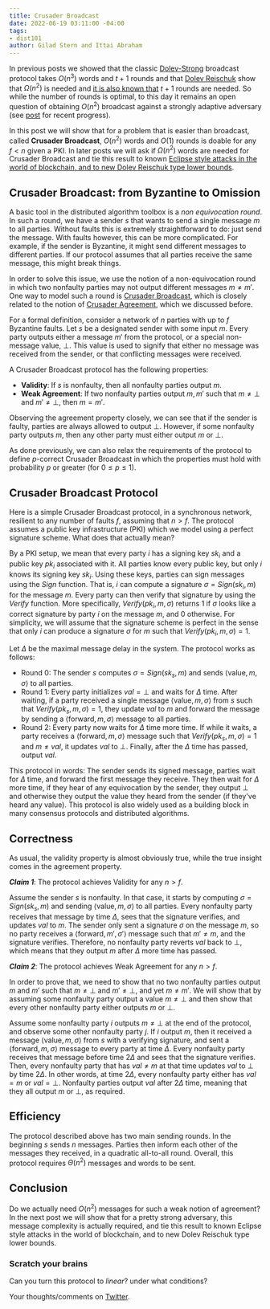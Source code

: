 ```yaml
---
title: Crusader Broadcast
date: 2022-06-19 03:11:00 -04:00
tags:
- dist101
author: Gilad Stern and Ittai Abraham
---
```


In  previous posts we showed that the classic [Dolev-Strong](https://decentralizedthoughts.github.io/2019-12-22-dolev-strong/) broadcast protocol takes $O(n^3)$ words and $t+1$ rounds and that [Dolev Reischuk](https://decentralizedthoughts.github.io/2019-08-16-byzantine-agreement-needs-quadratic-messages/) show that $\Omega(n^2)$ is needed and [it is also known that](https://decentralizedthoughts.github.io/2019-12-15-synchrony-uncommitted-lower-bound/) $t+1$ rounds are needed. So while the number of rounds is optimal, to this day it remains an open question of obtaining $O(n^2)$ broadcast against a strongly adaptive adversary (see [post](https://decentralizedthoughts.github.io/2021-09-20-optimal-communication-complexity-of-authenticated-byzantine-agreement/) for recent progress).

In this post we will show that for a problem that is easier than broadcast, called **Crusader Broadcast**, $O(n^2)$ words and $O(1)$ rounds is doable for any $f<n$ given a PKI. In later posts we will ask if $\Omega(n^2)$ words are needed for Crusader Broadcast and tie this result to known [Eclipse style attacks in the world of blockchain, and to new Dolev Reischuk type lower bounds](https://eprint.iacr.org/2022/730.pdf).


## Crusader Broadcast: from Byzantine to Omission

A basic tool in the distributed algorithm toolbox is a *non equivocation round*. In such a round, we have a sender $s$ that wants to send a single message $m$ to all parties. Without faults this is extremely straightforward to do: just send the message. With faults however, this can be more complicated. For example, if the sender is Byzantine, it might send different messages to different parties. If our protocol assumes that all parties receive the same message, this might break things.

In order to solve this issue, we use the notion of a non-equivocation round in which two nonfaulty parties may not output different messages $m\neq m'$. One way to model such a round is [Crusader Broadcast](https://decentralizedthoughts.github.io/2019-10-22-flavours-of-broadcast/), which is closely related to the notion of [Crusader Agreement](https://decentralizedthoughts.github.io/2021-10-04-crusader-agreement-with-dollars-slash-leq-1-slash-3$-error-is-impossible-for-$n-slash-leq-3f$-if-the-adversary-can-simulate/), which we discussed before.

For a formal definition, consider a network of $n$ parties with up to $f$ Byzantine faults. Let $s$ be a designated sender with some input $m$. Every party outputs either a message $m'$ from the protocol, or a special non-message value, $\bot$. This value is used to signify that either no message was received from the sender, or that conflicting messages were received.

A Crusader Broadcast protocol has the following properties:

* **Validity**: If $s$ is nonfaulty, then all nonfaulty parties output $m$.  
* **Weak Agreement**: If two nonfaulty parties output $m,m'$ such that $m\neq \bot$ and $m'\neq \bot$, then $m=m'$.

Observing the agreement property closely, we can see that if the sender is faulty, parties are always allowed to output $\bot$. However, if some nonfaulty party outputs $m$, then any other party must either output $m$ or $\bot$.

As done previously, we can also relax the requirements of the protocol to define $p$-correct Crusader Broadcast in which the properties must hold with probability $p$ or greater (for $0\leq p \leq 1$).

## Crusader Broadcast Protocol

Here is a simple Crusader Broadcast protocol, in a synchronous network, resilient to any number of faults $f$, assuming that $n>f$. The protocol assumes a public key infrastructure (PKI) which we model using a perfect signature scheme. What does that actually mean?

By a PKI setup, we mean that every party $i$ has a signing key $sk_i$ and a public key $pk_i$ associated with it. All parties know every public key, but only $i$ knows its signing key $sk_i$. Using these keys, parties can sign messages using the $Sign$ function. That is, $i$ can compute a signature $\sigma=Sign(sk_i,m)$ for the message $m$. Every party can then verify that signature by using the $Verify$ function. More specifically, $Verify(pk_i,m,\sigma)$ returns $1$ if $\sigma$ looks like a correct signature by party $i$ on the message $m$, and $0$ otherwise. For simplicity, we will assume that the signature scheme is perfect in the sense that only $i$ can produce a signature $\sigma$ for $m$ such that $Verify(pk_i,m,\sigma)=1$.

Let $\Delta$ be the maximal message delay in the system. The protocol works as follows:


* Round 0: The sender $s$ computes $\sigma=Sign(sk_s,m)$ and sends $\langle \text{value}, m, \sigma\rangle$ to all parties.
* Round 1: Every party initializes $val=\bot$ and waits for $\Delta$ time. After waiting, if a party received a single message $\langle \text{value}, m, \sigma\rangle$ from $s$ such that $Verify(pk_s,m,\sigma)=1$, they update $val$ to $m$ and forward the message by sending a $\langle \text{forward}, m, \sigma\rangle$ message to all parties.
* Round 2: Every party now waits for $\Delta$ time more time. If while it waits, a party receives a $\langle \text{forward}, m, \sigma\rangle$ message such that $Verify(pk_s,m,\sigma)=1$ and $m\neq val$, it updates $val$ to $\bot$. Finally, after the $\Delta$ time has passed, output $val$.

This protocol in words: The sender sends its signed message, parties wait for $\Delta$ time, and forward the first message they receive. They then wait for $\Delta$ more time, if they hear of any equivocation by the sender, they output $\bot$ and otherwise they output the value they heard from the sender (if they've heard any value). This protocol is also widely used as a building block in many consensus protocols and  distributed algorithms.

## Correctness
As usual, the validity property is almost obviously true, while the true insight comes in the agreement property.

***Claim 1***: The protocol achieves Validity for any $n>f$.

Assume the sender $s$ is nonfaulty. In that case, it starts by computing $\sigma=Sign(sk_s,m)$ and sending $\langle \text{value}, m, \sigma\rangle$ to all parties. Every nonfaulty party receives that message by time $\Delta$, sees that the signature verifies, and updates $val$ to $m$. The sender only sent a signature $\sigma$ on the message $m$, so no party receives a $\langle \text{forward}, m', \sigma'\rangle$ message such that $m'\neq m$, and the signature verifies. Therefore, no nonfaulty party reverts $val$ back to $\bot$, which means that they output $m$ after $\Delta$ more time has passed.

***Claim 2***: The protocol achieves Weak Agreement for any $n>f$.

In order to prove that, we need to show that no two nonfaulty parties output $m$ and $m'$ such that $m\neq \bot$ and $m'\neq \bot$, and yet $m\neq m'$. We will show that by assuming some nonfaulty party output a value $m\neq \bot$ and then show that every other nonfaulty party either outputs $m$ or $\bot$.

Assume some nonfaulty party $i$ outputs $m\neq \bot$ at the end of the protocol, and observe some other nonfaulty party $j$. If $i$ output $m$, then it received a message $\langle \text{value}, m, \sigma\rangle$ from $s$ with a verifying signature, and sent a $\langle \text{forward}, m, \sigma\rangle$ message to every party at time $\Delta$. Every nonfaulty party receives that message before time $2\Delta$ and sees that the signature verifies. Then, every nonfaulty party that has $val\neq m$ at that time updates $val$ to $\bot$ by time $2\Delta$. In other words, at time $2\Delta$, every nonfaulty party either has $val=m$ or $val=\bot$. Nonfaulty parties output $val$ after $2\Delta$ time, meaning that they all output $m$ or $\bot$, as required.

## Efficiency

The protocol described above has two main sending rounds. In the beginning $s$ sends $n$ messages. Parties then inform each other of the messages they received, in a quadratic all-to-all round. Overall, this protocol requires $\Theta(n^2)$ messages and words to be sent. 

## Conclusion

Do we actually need $O(n^2)$ messages for such a weak notion of agreement? In the next post we will show that for a pretty strong adversary, this message complexity is actually required, and tie this result to known Eclipse style attacks in the world of blockchain, and to new Dolev Reischuk type lower bounds.

### Scratch your brains
Can you turn this protocol to *linear*? under what conditions? 

Your thoughts/comments on [Twitter](https://twitter.com/ittaia/status/1538486701575782400?s=20&t=tPd5SjTv4rWnFb78CbqJ7Q).

